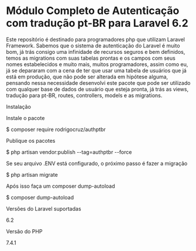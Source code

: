 # Módulo Completo de Autenticação com tradução pt-BR para Laravel 6.2
Este repositório é destinado para programadores php que utilizam Laravel Framework. Sabemos que o sistema de autenticação  do Laravel é muito bom, já trás consigo uma infinidade de recursos seguros e bem definidos, temos as migrations com suas  tabelas prontas e os campos com seus nomes estabelecidos e muito mais, muitos programadores, assim como eu, já se depararam  com a cena de ter que usar uma tabela de usuários que já está em produção, que não pode ser alterada em hipótese alguma, pensando  nessa necessidade desenvolvi este pacote que pode ser utilizado com qualquer base de dados de usuário que esteja pronta, já trás  as views, tradução para pt-BR, routes, controllers, models e as migrations.


Instalação

Instale o pacote

$ composer require rodrigocruz/authptbr


Publique os pacotes

$ php artisan vendor:publish --tag=authptbr --force

Se seu arquivo .ENV está configurado, o próximo passo é fazer a migração

$ php artisan migrate

Após isso faça um composer dump-autoload

$ composer dump-autoload

Versões do Laravel suportadas

6.2

Versão do PHP

7.4.1
